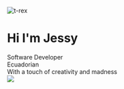 ![t-rex](https://user-images.githubusercontent.com/62625293/186057667-cd4738a5-561c-41cb-bb30-b10db15e9e63.gif)
<div>
<h1> Hi I'm Jessy </h1>
 <div>
    Software Developer 
 </div>
 <div>
    Ecuadorian
 </div>
 <div>
    With a touch of creativity and madness 
 </div>

<a href="https://github.com/anuraghazra/github-readme-stats">
  <img align="center" src="https://github-readme-stats.vercel.app/api/top-langs/?username=richardnarvaez&layout=compact&count_private=true&langs_count=10" />
</a>
</div>



